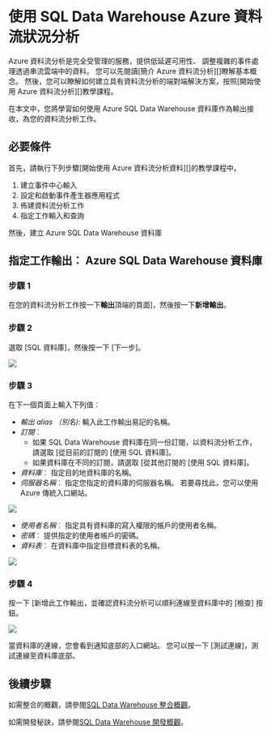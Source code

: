<properties
   pageTitle="使用 SQL Data Warehouse Azure 資料流分析 |Microsoft Azure"
   description="適用於開發解決方案中使用 Azure SQL Data Warehouse Azure 資料流分析的秘訣。"
   services="sql-data-warehouse"
   documentationCenter="NA"
   authors="kevinvngo"
   manager="barbkess"
   editor=""/>

<tags
   ms.service="sql-data-warehouse"
   ms.devlang="NA"
   ms.topic="article"
   ms.tgt_pltfrm="NA"
   ms.workload="data-services"
   ms.date="08/16/2016"
   ms.author="kevin;barbkess;sonyama"/>

# <a name="use-azure-stream-analytics-with-sql-data-warehouse"></a>使用 SQL Data Warehouse Azure 資料流狀況分析

Azure 資料流分析是完全受管理的服務，提供低延遲可用性、 調整複雜的事件處理透過串流雲端中的資料。 您可以先閱讀[簡介 Azure 資料流分析][]瞭解基本概念。 然後，您可以瞭解如何建立具有資料流分析的端對端解決方案，按照[開始使用 Azure 資料流分析][]教學課程。

在本文中，您將學習如何使用 Azure SQL Data Warehouse 資料庫作為輸出接收，為您的資料流分析工作。

## <a name="prerequisites"></a>必要條件

首先，請執行下列步驟[開始使用 Azure 資料流分析資料][]的教學課程中。  

1. 建立事件中心輸入
2. 設定和啟動事件產生器應用程式
3. 佈建資料流分析工作
4. 指定工作輸入和查詢

然後，建立 Azure SQL Data Warehouse 資料庫

## <a name="specify-job-output-azure-sql-data-warehouse-database"></a>指定工作輸出︰ Azure SQL Data Warehouse 資料庫

### <a name="step-1"></a>步驟 1

在您的資料流分析工作按一下**輸出**頂端的頁面]，然後按一下**新增輸出**。

### <a name="step-2"></a>步驟 2

選取 [SQL 資料庫]，然後按一下 [下一步]。

![][add-output]

### <a name="step-3"></a>步驟 3
在下一個頁面上輸入下列值︰

- *輸出 alias （別名)*: 輸入此工作輸出易記的名稱。
- *訂閱*︰
    - 如果 SQL Data Warehouse 資料庫在同一份訂閱，以資料流分析工作，請選取 [從目前的訂閱的 [使用 SQL 資料庫]。
    - 如果資料庫在不同的訂閱，請選取 [從其他訂閱的 [使用 SQL 資料庫]。
- *資料庫*︰ 指定目的地資料庫的名稱。
- *伺服器名稱*︰ 指定您指定的資料庫的伺服器名稱。 若要尋找此，您可以使用 Azure 傳統入口網站。

![][server-name]

- *使用者名稱*︰ 指定具有資料庫的寫入權限的帳戶的使用者名稱。
- *密碼*︰ 提供指定的使用者帳戶的密碼。
- *資料表*︰ 在資料庫中指定目標資料表的名稱。

![][add-database]

### <a name="step-4"></a>步驟 4

按一下 [新增此工作輸出，並確認資料流分析可以順利連線至資料庫中的 [檢查] 按鈕。

![][test-connection]

當資料庫的連線，您會看到通知底部的入口網站。 您可以按一下 [測試連線]，測試連線至資料庫底部。

## <a name="next-steps"></a>後續步驟

如需整合的概觀，請參閱[SQL Data Warehouse 整合概觀][]。

如需開發秘訣，請參閱[SQL Data Warehouse 開發概觀][]。

<!--Image references-->

[add-output]: ./media/sql-data-warehouse-integrate-azure-stream-analytics/add-output.png
[server-name]: ./media/sql-data-warehouse-integrate-azure-stream-analytics/dw-server-name.png
[add-database]: ./media/sql-data-warehouse-integrate-azure-stream-analytics/add-database.png
[test-connection]: ./media/sql-data-warehouse-integrate-azure-stream-analytics/test-connection.png

<!--Article references-->

[Azure 資料流分析簡介]: ../stream-analytics/stream-analytics-introduction.md
[開始使用 Azure 資料流狀況分析]: ../stream-analytics/stream-analytics-get-started.md
[SQL Data Warehouse 開發概觀]:  ./sql-data-warehouse-overview-develop.md
[SQL Data Warehouse 整合概觀]:  ./sql-data-warehouse-overview-integrate.md

<!--MSDN references-->

<!--Other Web references-->
[Azure Stream Analytics documentation]: http://azure.microsoft.com/documentation/services/stream-analytics/
